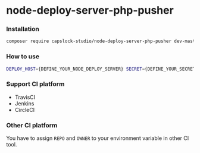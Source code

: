 # node-deploy-server-php-pusher

### Installation
```sh
composer require capslock-studio/node-deploy-server-php-pusher dev-master
```

### How to use
```sh
DEPLOY_HOST={DEFINE_YOUR_NODE_DEPLOY_SERVER} SECRET={DEFINE_YOUR_SECRET} DIST={REMOTE_SERVER_DEPLOY_PATH} deploy-pusher [PARAMETER_WITH_DOUBLE_DASH]
```

### Support CI platform
* TravisCI
* Jenkins
* CircleCI

### Other CI platform
You have to assign `REPO` and `OWNER` to your environment variable in other CI tool.
